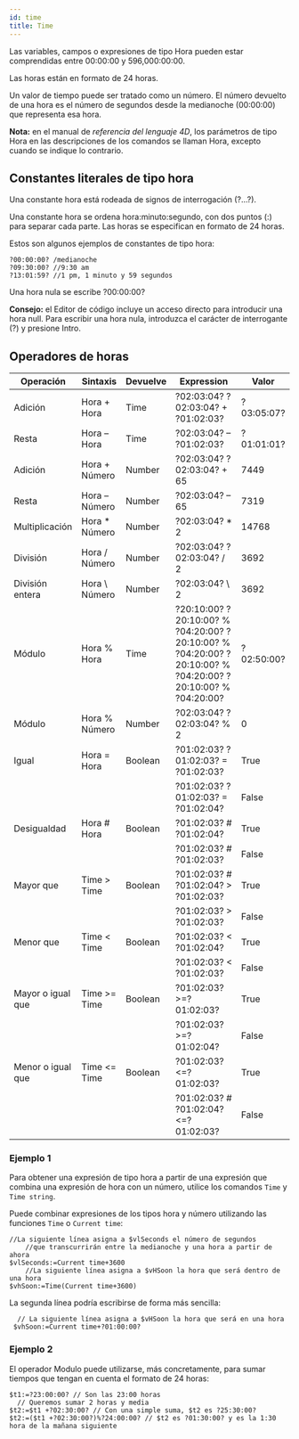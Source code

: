 ```yaml
---
id: time
title: Time
---
```


Las variables, campos o expresiones de tipo Hora pueden estar comprendidas entre 00:00:00 y 596,000:00:00.

Las horas están en formato de 24 horas.

Un valor de tiempo puede ser tratado como un número. El número devuelto de una hora es el número de segundos desde la medianoche (00:00:00) que representa esa hora.

**Nota:** en el manual de *referencia del lenguaje 4D*, los parámetros de tipo Hora en las descripciones de los comandos se llaman Hora, excepto cuando se indique lo contrario.

## Constantes literales de tipo hora

Una constante hora está rodeada de signos de interrogación (?...?).

Una constante hora se ordena hora:minuto:segundo, con dos puntos (:) para separar cada parte. Las horas se especifican en formato de 24 horas.

Estos son algunos ejemplos de constantes de tipo hora:

```4d
?00:00:00? /medianoche
?09:30:00? //9:30 am
?13:01:59? //1 pm, 1 minuto y 59 segundos
```

Una hora nula se escribe ?00:00:00?

**Consejo:** el Editor de código incluye un acceso directo para introducir una hora null. Para escribir una hora nula, introduzca el carácter de interrogante (?) y presione Intro.

## Operadores de horas

| Operación         | Sintaxis                              | Devuelve | Expression                                                                                                                                                                                                                                                                                                                                                                                                 | Valor                                      |
| ----------------- | ------------------------------------- | -------- | ---------------------------------------------------------------------------------------------------------------------------------------------------------------------------------------------------------------------------------------------------------------------------------------------------------------------------------------------------------------------------------------------------------- | ------------------------------------------ |
| Adición           | Hora + Hora                           | Time     | ?02:03:04? ?02:03:04? + ?01:02:03?                                                                                                                                                                                                                                                                         | ?03:05:07? |
| Resta             | Hora – Hora                           | Time     | ?02:03:04? – ?01:02:03?                                                                                                                                                                                                                                                                                                                    | ?01:01:01? |
| Adición           | Hora + Número                         | Number   | ?02:03:04? ?02:03:04? + 65                                                                                                                                                                                                                                                                                                                 | 7449                                       |
| Resta             | Hora – Número                         | Number   | ?02:03:04? – 65                                                                                                                                                                                                                                                                                                                                                            | 7319                                       |
| Multiplicación    | Hora \* Número                        | Number   | ?02:03:04? \* 2                                                                                                                                                                                                                                                                                                                                                            | 14768                                      |
| División          | Hora / Número                         | Number   | ?02:03:04? ?02:03:04? / 2                                                                                                                                                                                                                                                                                                                  | 3692                                       |
| División entera   | Hora \ Número                         | Number   | ?02:03:04? \ 2                                                                                                                                                                                                                                                                                                                                                             | 3692                                       |
| Módulo            | Hora % Hora                           | Time     | ?20:10:00? ?20:10:00? % ?04:20:00? ?20:10:00? % ?04:20:00? ?20:10:00? % ?04:20:00? ?20:10:00? % ?04:20:00? | ?02:50:00? |
| Módulo            | Hora % Número                         | Number   | ?02:03:04? ?02:03:04? % 2                                                                                                                                                                                                                                                                                                                  | 0                                          |
| Igual             | Hora = Hora                           | Boolean  | ?01:02:03? ?01:02:03? = ?01:02:03?                                                                                                                                                                                                                                                                         | True                                       |
|                   |                                       |          | ?01:02:03? ?01:02:03? = ?01:02:04?                                                                                                                                                                                                                                                                         | False                                      |
| Desigualdad       | Hora # Hora                           | Boolean  | ?01:02:03? # ?01:02:04?                                                                                                                                                                                                                                                                                                                    | True                                       |
|                   |                                       |          | ?01:02:03? # ?01:02:03?                                                                                                                                                                                                                                                                                                                    | False                                      |
| Mayor que         | Time > Time                           | Boolean  | ?01:02:03? # ?01:02:04? > ?01:02:03?                                                                                                                                                                                                                                                                       | True                                       |
|                   |                                       |          | ?01:02:03? > ?01:02:03?                                                                                                                                                                                                                                                                                                                    | False                                      |
| Menor que         | Time < Time  | Boolean  | ?01:02:03? < ?01:02:04?                                                                                                                                                                                                                                                                                           | True                                       |
|                   |                                       |          | ?01:02:03? < ?01:02:03?                                                                                                                                                                                                                                                                                           | False                                      |
| Mayor o igual que | Time >= Time                          | Boolean  | ?01:02:03? >=?01:02:03?                                                                                                                                                                                                                                                                                                                    | True                                       |
|                   |                                       |          | ?01:02:03? >=?01:02:04?                                                                                                                                                                                                                                                                                                                    | False                                      |
| Menor o igual que | Time <= Time | Boolean  | ?01:02:03? <=?01:02:03?                                                                                                                                                                                                                                                                                           | True                                       |
|                   |                                       |          | ?01:02:03? # ?01:02:04? <=?01:02:03?                                                                                                                                                                                                                                              | False                                      |

### Ejemplo 1

Para obtener una expresión de tipo hora a partir de una expresión que combina una expresión de hora con un número, utilice los comandos `Time` y `Time string`.

Puede combinar expresiones de los tipos hora y número utilizando las funciones `Time` o `Current time`:

```4d
//La siguiente línea asigna a $vlSeconds el número de segundos   
	//que transcurrirán entre la medianoche y una hora a partir de ahora
$vlSeconds:=Current time+3600
	//La siguiente línea asigna a $vHSoon la hora que será dentro de una hora
$vhSoon:=Time(Current time+3600)
```

La segunda línea podría escribirse de forma más sencilla:

```4d
  // La siguiente línea asigna a $vHSoon la hora que será en una hora
 $vhSoon:=Current time+?01:00:00?
```

### Ejemplo 2

El operador Modulo puede utilizarse, más concretamente, para sumar tiempos que tengan en cuenta el formato de 24 horas:

```4d
$t1:=?23:00:00? // Son las 23:00 horas
  // Queremos sumar 2 horas y media
$t2:=$t1 +?02:30:00? // Con una simple suma, $t2 es ?25:30:00?
$t2:=($t1 +?02:30:00?)%?24:00:00? // $t2 es ?01:30:00? y es la 1:30 hora de la mañana siguiente
```
